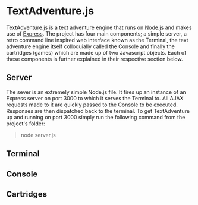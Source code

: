 # TextAdventure.js

TextAdventure.js is a text adventure engine that runs on [Node.js](http://nodejs.org/) and makes use of [Express](http://expressjs.com/). The project has four main components; a simple server, a retro command line inspired web interface known as the Terminal, the text adventure engine itself colloquially called the Console and finally the cartridges (games) which are made up of two Javascript objects. Each of these components is further explained in their respective section below.

## Server

The sever is an extremely simple Node.js file. It fires up an instance of an Express server on port 3000 to which it serves the Terminal to. All AJAX requests made to it are quickly passed to the Console to be executed. Responses are then dispatched back to the terminal. To get TextAdventure up and running on port 3000 simply run the following command from the project's folder:

>node server.js

## Terminal

## Console

## Cartridges
